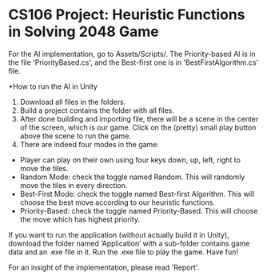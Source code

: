 # CS106 Project: Heuristic Functions in Solving 2048 Game

For the AI implementation, go to Assets/Scripts/. The Priority-based AI is in the file 'PriorityBased.cs', and the Best-first one is in 'BestFirstAlgorithm.cs' file.

*How to run the AI in Unity

1. Download all files in the folders.
2. Build a project contains the folder with all files.
3. After done building and importing file, there will be a scene in the center of the screen, which is our game. Click on the (pretty) small play button above the scene to run the game.
4. There are indeed four modes in the game:
- Player can play on their own using four keys down, up, left, right to move the tiles.
- Random Mode: check the toggle named Random. This will randomly move the tiles in every direction.
- Best-First Mode: check the toggle named Best-first Algorithm. This will choose the best move according to our heuristic functions.
- Priority-Based: check the toggle named Priority-Based. This will choose the move which has highest priority.

If you want to run the application (without actually build it in Unity), download the folder named ‘Application’ with a sub-folder contains game data and an .exe file in it. Run the .exe file to play the game. Have fun!

For an insight of the implementation, please read 'Report'.
